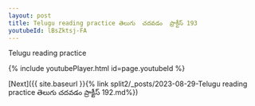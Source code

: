 ```yaml
---
layout: post
title: Telugu reading practice తెలుగు  చదవడం  ప్రాక్టీస్ 193
youtubeId: lBsZktsj-FA
---
```

 
 
Telugu reading practice
 
 
 
 
 


{% include youtubePlayer.html id=page.youtubeId %}
 
[Next]({{ site.baseurl }}{% link  split2/_posts/2023-08-29-Telugu reading practice తెలుగు  చదవడం  ప్రాక్టీస్ 192.md%})
 
